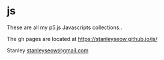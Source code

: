 # js
These are all my p5.js Javascripts collections..

The gh pages are located at https://stanleyseow.github.io/js/

Stanley
stanleyseow@gmail.com

